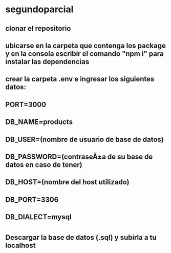 # segundoparcial
## clonar el repositorio
## ubicarse en la carpeta que contenga los package y en la consola escribir el comando "npm i" para instalar las dependencias
## crear la carpeta .env e ingresar los siguientes datos:
## PORT=3000
## DB_NAME=products
## DB_USER=(nombre de usuario de base de datos)
## DB_PASSWORD=(contraseÃ±a de su base de datos en caso de tener)
## DB_HOST=(nombre del host utilizado)
## DB_PORT=3306
## DB_DIALECT=mysql
#
## Descargar la base de datos (.sql) y subirla a tu localhost

